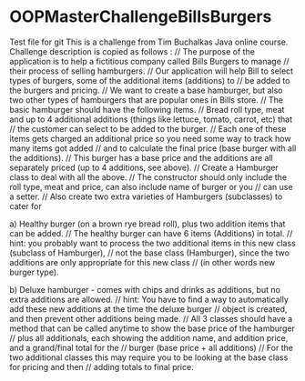 # OOPMasterChallengeBillsBurgers
Test file for git
This is a challenge from Tim Buchalkas Java online course.
Challenge description is copied as follows : 
// The purpose of the application is to help a fictitious company called Bills Burgers to manage
        // their process of selling hamburgers.
        // Our application will help Bill to select types of burgers, some of the additional items (additions) to
        // be added to the burgers and pricing.
        // We want to create a base hamburger, but also two other types of hamburgers that are popular ones in Bills store.
        // The basic hamburger should have the following items.
        // Bread roll type, meat and up to 4 additional additions (things like lettuce, tomato, carrot, etc) that
        // the customer can select to be added to the burger.
        // Each one of these items gets charged an additional price so you need some way to track how many items got added
        // and to calculate the final price (base burger with all the additions).
        // This burger has a base price and the additions are all separately priced (up to 4 additions, see above).
        // Create a Hamburger class to deal with all the above.
        // The constructor should only include the roll type, meat and price, can also include name of burger or you 
        // can use a setter.
        // Also create two extra varieties of Hamburgers (subclasses) to cater for 
        
a) Healthy burger (on a brown rye bread roll), plus two addition items that can be added.
        // The healthy burger can have 6 items (Additions) in total.
        // hint:  you probably want to process the two additional items in this new class (subclass of Hamburger),
        // not the base class (Hamburger), since the two additions are only appropriate for this new class
        // (in other words new burger type).
        
b) Deluxe hamburger - comes with chips and drinks as additions, but no extra additions are allowed.
        // hint:  You have to find a way to automatically add these new additions at the time the deluxe burger
        // object is created, and then prevent other additions being made.
        // All 3 classes should have a method that can be called anytime to show the base price of the hamburger
        // plus all additionals, each showing the addition name, and addition price, and a grand/final total for the
        // burger (base price + all additions)
        // For the two additional classes this may require you to be looking at the base class for pricing and then
        // adding totals to final price.
